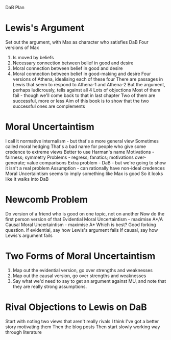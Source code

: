DaB Plan

# Lewis's Argument

Set out the argument, with Max as character who satisfies DaB
Four versions of Max
1. Is moved by beliefs
2. Necessary connection between belief in good and desire
3. Moral connection between belief in good and desire
4. Moral connection between belief in good-making and desire
Four versions of Athena, idealising each of these four
There are passages in Lewis that seem to respond to Athena-1 and Athena-2
But the argument, perhaps ludicrously, tells against all 4
Lots of objections
	Most of them fail - though we'll come back to that in last chapter
	Two of them are successful, more or less
	Aim of this book is to show that the two successful ones are complements

# Moral Uncertaintism

I call it normative internalism - but that's a more general view
Sometimes called moral hedging
	That's a bad name for people who give some credence to extreme views
Better to use Harman's name
Motivations - fairness; symmetry
Problems - regress; fanatics; motivations over-generate; value comparisons
Extra problem - DaB - but we're going to show it isn't a real problem
Assumption - can rationally have non-ideal credences
Moral Uncertaintism seems to imply something like Max is good
So it looks like it walks into DaB

# Newcomb Problem

Do version of a friend who is good on one topic, not on another
Now do the first person version of that
Evidential Moral Uncertaintism - maximise A*/A
Causal Moral Uncertaintism - maximise A*
Which is best? Good forking question.
If evidential, say how Lewis's argument fails
If causal, say how Lewis's argument fails

# Two Forms of Moral Uncertaintism

1. Map out the evidential version, go over strengths and weaknesses
2. Map out the causal version, go over strengths and weaknesses
3. Say what we'd need to say to get an argument against MU, and note that they are really strong assumptions. 

# Rival Objections to Lewis on DaB

Start with noting two views that aren't really rivals
I think I've got a better story motivating them
Then the blog posts
Then start slowly working way through literature
